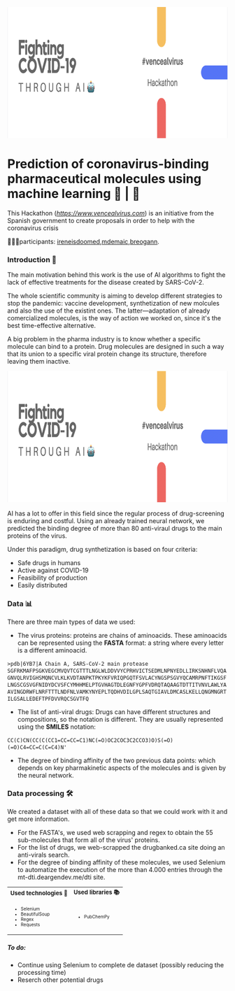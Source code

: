 <p align="center">
  <img width="1000" height="300" src="https://github.com/breogann/Fighting-COVID-19-through-AI/blob/master/Images/cover.png" alt="Fighting COVID-19">
</p>

# Prediction of coronavirus-binding pharmaceutical molecules using machine learning 💊 | 🦠

This Hackathon (_https://www.vencealvirus.com_) is an initiative from the Spanish government to create proposals in order to help with the coronavirus crisis 

👨🏻‍💻participants: [ireneisdoomed](https://github.com/ireneisdoomed),[mdemaic](https://github.com/MdeMaic),[breogann](https://github.com/breogann).

### Introduction 📖 ###

The main motivation behind this work is the use of AI algorithms to fight the lack of effective treatments for the disease created by SARS-CoV-2.

The whole scientific community is aiming to develop different strategies to stop the pandemic: vaccine development, synthetization of new molcules and also the use of the existint ones. The latter—adaptation of already comercialized molecules, is the way of action we worked on, since it's the best time-effective alternative.

A big problem in the pharma industry is to know whether a specific molecule can bind to a protein. Drug molecules are designed in such a way that its union to a specific viral protein change its structure, therefore leaving them inactive.

<p align="center">
  <img width="800" height="300" src="https://github.com/breogann/Fighting-COVID-19-through-AI/blob/master/Images/cover.png" alt="proteins">
</p>

AI has a lot to offer in this field since the regular process of drug-screening is enduring and costful. Using an already trained neural network, we predicted the binding degree of more than 80 anti-viraul drugs to the main proteins of the virus.

Under this paradigm, drug synthetization is based on four criteria: 

- Safe drugs in humans
- Active against COVID-19
- Feasibility of production
- Easily distributed

### Data 📊 ###

There are three main types of data we used:

- The virus proteins: proteins are chains of  aminoacids. These aminoacids can be represented using the __FASTA__ format: a string where every letter is a different aminoacid.

``````
>pdb|6YB7|A Chain A, SARS-CoV-2 main protease
SGFRKMAFPSGKVEGCMVQVTCGTTTLNGLWLDDVVYCPRHVICTSEDMLNPNYEDLLIRKSNHNFLVQA
GNVQLRVIGHSMQNCVLKLKVDTANPKTPKYKFVRIQPGQTFSVLACYNGSPSGVYQCAMRPNFTIKGSF
LNGSCGSVGFNIDYDCVSFCYMHHMELPTGVHAGTDLEGNFYGPFVDRQTAQAAGTDTTITVNVLAWLYA
AVINGDRWFLNRFTTTLNDFNLVAMKYNYEPLTQDHVDILGPLSAQTGIAVLDMCASLKELLQNGMNGRT
ILGSALLEDEFTPFDVVRQCSGVTFQ
``````

- The list of anti-viral drugs: Drugs can have different structures and compositions, so the notation is different. They are usually represented using the __SMILES__ notation:

``````
CC(C)CN(CC(C(CC1=CC=CC=C1)NC(=O)OC2COC3C2CCO3)O)S(=O)(=O)C4=CC=C(C=C4)N'
``````

- The degree of binding affinity of the two previous data points: which depends on key pharmakinetic aspects of the molecules and is given by the neural network.

### Data processing 🛠 ###
 We created a dataset with all of these data so that we could work with it and get more information.

- For the FASTA's, we used web scrapping and regex to obtain the 55 sub-molecules that form all of the virus' proteins.
- For the list of drugs, we web-scrapped the drugbanked.ca site doing an anti-virals search.
- For the degree of binding affinity of these molecules, we used Selenium to automatize the execution of the more than 4.000 entries through the mt-dti.deargendev.me/dti site. 

<table border="0">
    <tr>
        <td><b style="font-size:13px">Used technologies 🔌</b></td>
        <td><b style="font-size:13px">Used libraries 📚</b></td>
    </tr>
    <tr>
        <td>
            <ul>
                <font size="1.5">
      <li>Selenium</li>
      <li>BeautifulSoup</li>
      <li>Regex</li>
      <li>Requests</li>
      </font>
            </ul>
        </td>
        <td>
            <ul>
                <font size="1.5">
      <li>PubChemPy</li>
      </font>
</table>

##### To do: #####
- Continue using Selenium to complete de dataset (possibly reducing the processing time)
- Reserch other potential drugs